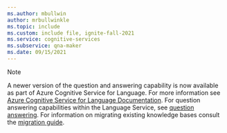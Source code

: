 ```yaml
---
ms.author: mbullwin
author: mrbullwinkle
ms.topic: include
ms.custom: include file, ignite-fall-2021
ms.service: cognitive-services
ms.subservice: qna-maker
ms.date: 09/15/2021
---
```


> [!NOTE]
> A newer version of the question and answering capability is now available as part of Azure Cognitive Service for Language. For more information see [Azure Cognitive Service for Language Documentation](../../language-service/index.yml). For question answering capabilities within the Language Service, see [question answering](../../language-service/question-answering/overview.md). For information on migrating existing knowledge bases consult the [migration guide](../../language-service/question-answering/how-to/migrate-qnamaker.md).
